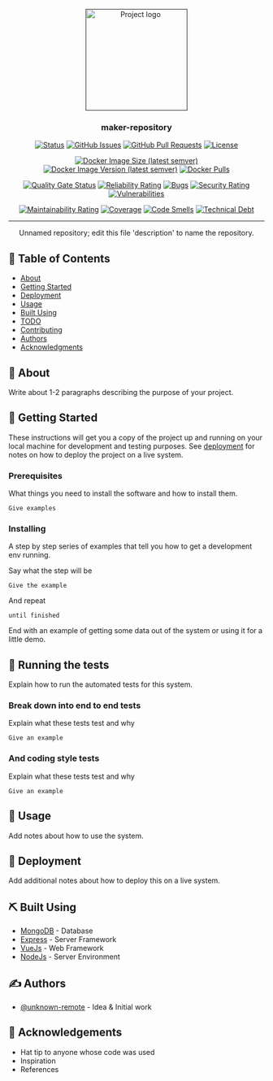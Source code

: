 <p align="center">
  <a href="" rel="noopener">
 <img width=200px height=200px src="https://i.imgur.com/6wj0hh6.jpg" alt="Project logo"></a>
</p>

<h3 align="center">maker-repository</h3>

<div align="center">

[![Status](https://img.shields.io/badge/status-active-success.svg)]()
[![GitHub Issues](https://img.shields.io/github/issues/unknown-remote.svg)](https://github.com/unknown-remote/issues)
[![GitHub Pull Requests](https://img.shields.io/github/issues-pr/unknown-remote.svg)](https://github.com/unknown-remote/pulls)
[![License](https://img.shields.io/badge/license-MIT-blue.svg)](/LICENSE)

[![Docker Image Size (latest semver)](https://img.shields.io/docker/image-size/unknown-remote)](https://hub.docker.com/r/unknown-remote)
[![Docker Image Version (latest semver)](https://img.shields.io/docker/v/unknown-remote?label=image%20version)](https://hub.docker.com/r/unknown-remote)
[![Docker Pulls](https://img.shields.io/docker/pulls/unknown-remote)](https://hub.docker.com/r/unknown-remote)

[![Quality Gate Status](https://sonarcloud.io/api/project_badges/measure?project=unknown-remote&metric=alert_status)](https://sonarcloud.io/dashboard?id=unknown-remote)
[![Reliability Rating](https://sonarcloud.io/api/project_badges/measure?project=unknown-remote&metric=reliability_rating)](https://sonarcloud.io/dashboard?id=unknown-remote)
[![Bugs](https://sonarcloud.io/api/project_badges/measure?project=unknown-remote&metric=bugs)](https://sonarcloud.io/dashboard?id=unknown-remote)
[![Security Rating](https://sonarcloud.io/api/project_badges/measure?project=unknown-remote&metric=security_rating)](https://sonarcloud.io/dashboard?id=unknown-remote)
[![Vulnerabilities](https://sonarcloud.io/api/project_badges/measure?project=unknown-remote&metric=vulnerabilities)](https://sonarcloud.io/dashboard?id=unknown-remote)

[![Maintainability Rating](https://sonarcloud.io/api/project_badges/measure?project=unknown-remote&metric=sqale_rating)](https://sonarcloud.io/dashboard?id=unknown-remote)
[![Coverage](https://sonarcloud.io/api/project_badges/measure?project=unknown-remote&metric=coverage)](https://sonarcloud.io/dashboard?id=unknown-remote)
[![Code Smells](https://sonarcloud.io/api/project_badges/measure?project=unknown-remote&metric=code_smells)](https://sonarcloud.io/dashboard?id=unknown-remote)
[![Technical Debt](https://sonarcloud.io/api/project_badges/measure?project=unknown-remote&metric=sqale_index)](https://sonarcloud.io/dashboard?id=unknown-remote)

</div>

---

<p align="center"> Unnamed repository; edit this file 'description' to name the repository.
    <br>
</p>

## 📝 Table of Contents

- [About](#about)
- [Getting Started](#getting_started)
- [Deployment](#deployment)
- [Usage](#usage)
- [Built Using](#built_using)
- [TODO](../TODO.md)
- [Contributing](../CONTRIBUTING.md)
- [Authors](#authors)
- [Acknowledgments](#acknowledgement)

## 🧐 About <a name = "about"></a>

Write about 1-2 paragraphs describing the purpose of your project.

## 🏁 Getting Started <a name = "getting_started"></a>

These instructions will get you a copy of the project up and running on your local machine for development and testing purposes. See [deployment](#deployment) for notes on how to deploy the project on a live system.

### Prerequisites

What things you need to install the software and how to install them.

```
Give examples
```

### Installing

A step by step series of examples that tell you how to get a development env running.

Say what the step will be

```
Give the example
```

And repeat

```
until finished
```

End with an example of getting some data out of the system or using it for a little demo.

## 🔧 Running the tests <a name = "tests"></a>

Explain how to run the automated tests for this system.

### Break down into end to end tests

Explain what these tests test and why

```
Give an example
```

### And coding style tests

Explain what these tests test and why

```
Give an example
```

## 🎈 Usage <a name="usage"></a>

Add notes about how to use the system.

## 🚀 Deployment <a name = "deployment"></a>

Add additional notes about how to deploy this on a live system.

## ⛏️ Built Using <a name = "built_using"></a>

- [MongoDB](https://www.mongodb.com/) - Database
- [Express](https://expressjs.com/) - Server Framework
- [VueJs](https://vuejs.org/) - Web Framework
- [NodeJs](https://nodejs.org/en/) - Server Environment

## ✍️ Authors <a name = "authors"></a>

- [@unknown-remote](https://github.com/unknown-remote) - Idea & Initial work

## 🎉 Acknowledgements <a name = "acknowledgement"></a>

- Hat tip to anyone whose code was used
- Inspiration
- References
